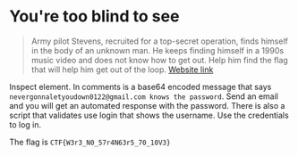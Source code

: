 # You're too blind to see

> Army pilot Stevens, recruited for a top-secret operation, finds himself in the body of an unknown man. He keeps finding himself in a 1990s music video and does not know how to get out. Help him find the flag that will help him get out of the loop. [Website link](https://chinmayasharma-hue.github.io/CTF2022.gitbhub.io/)

Inspect element. In comments is a base64 encoded message that says `nevergonnaletyoudown0122@gmail.com knows the password`. Send an email and you will get an automated response with the password. There is also a script that validates use login that shows the username. Use the credentials to log in.

The flag is `CTF{W3r3_N0_57r4N63r5_70_10V3}`
